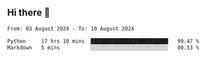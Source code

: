 ## Hi there 👋

<!--
**Bojupi/Bojupi** is a ✨ _special_ ✨ repository because its `README.md` (this file) appears on your GitHub profile.

Here are some ideas to get you started:

- 🔭 I’m currently working on ...
- 🌱 I’m currently learning ...
- 👯 I’m looking to collaborate on ...
- 🤔 I’m looking for help with ...
- 💬 Ask me about ...
- 📫 How to reach me: ...
- 😄 Pronouns: ...
- ⚡ Fun fact: ...
-->

<!--START_SECTION:waka-->

```txt
From: 03 August 2024 - To: 10 August 2024

Python     17 hrs 10 mins  █████████████████████████   99.47 %
Markdown   5 mins          ░░░░░░░░░░░░░░░░░░░░░░░░░   00.53 %
```

<!--END_SECTION:waka-->
